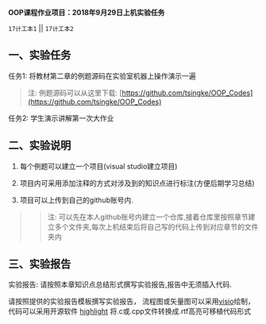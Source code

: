 **OOP课程作业项目：2018年9月29日上机实验任务**

`17计工本1`  || `17计工本2`

## 一、实验任务

任务1: 将教材第二章的例题源码在实验室机器上操作演示一遍

 > 注: 例题源码可以从这里下载: [https://github.com/tsingke/OOP_Codes](https://github.com/tsingke/OOP_Codes)


任务2: 学生演示讲解第一次大作业


## 二、实验说明

1. 每个例题可以建立一个项目(visual studio建立项目)

2. 项目内可采用添加注释的方式对涉及到的知识点进行标注(方便后期学习总结)

3. 项目可以上传到自己的github账号内.
>>注: 可以先在本人github账号内建立一个仓库,接着仓库里按照章节建立多个文件夹,每次上机结束后将自己写的代码上传到对应章节的文件夹内


## 三、实验报告

实验报告: 请按照本章知识点总结形式撰写实验报告,报告中无须插入代码.

请按照提供的实验报告模板撰写实验报告， 流程图或矢量图可以采用[visio](https://www.google.com/search?q=Microsoft%20Office%20%E4%B8%93%E4%B8%9A%E5%A2%9E%E5%BC%BA%E7%89%88%202016%20&ie=UTF-8)绘制，代码可以采用开源软件 [highlight](http://www.andre-simon.de/) 将.c或.cpp文件转换成.rtf高亮可移植代码形式
